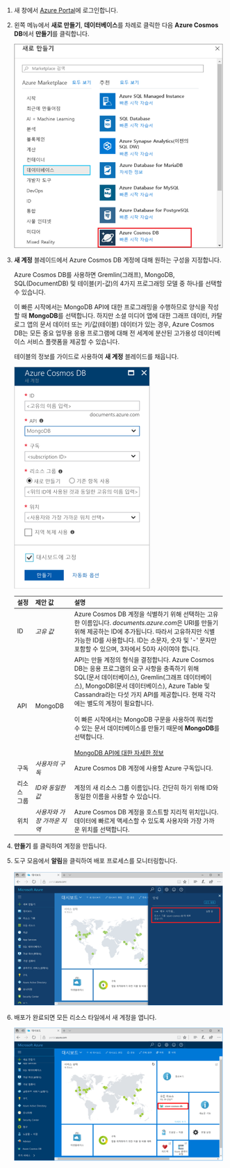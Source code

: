 1. 새 창에서 [Azure Portal](https://portal.azure.com/)에 로그인합니다.
2. 왼쪽 메뉴에서 **새로 만들기**, **데이터베이스**를 차례로 클릭한 다음 **Azure Cosmos DB**에서 **만들기**를 클릭합니다.
   
   ![더 많은 서비스와 Azure Cosmos DB를 강조 표시한 Azure Portal의 스크린샷](./media/cosmos-db-create-dbaccount-mongodb/create-nosql-db-databases-json-tutorial-1.png)

3. **새 계정** 블레이드에서 Azure Cosmos DB 계정에 대해 원하는 구성을 지정합니다. 

    Azure Cosmos DB를 사용하면 Gremlin(그래프), MongoDB, SQL(DocumentDB) 및 테이블(키-값)의 4가지 프로그래밍 모델 중 하나를 선택할 수 있습니다. 
       
    이 빠른 시작에서는 MongoDB API에 대한 프로그래밍을 수행하므로 양식을 작성할 때 **MongoDB**를 선택합니다. 하지만 소셜 미디어 앱에 대한 그래프 데이터, 카탈로그 앱의 문서 데이터 또는 키/값(테이블) 데이터가 있는 경우, Azure Cosmos DB는 모든 중요 업무용 응용 프로그램에 대해 전 세계에 분산된 고가용성 데이터베이스 서비스 플랫폼을 제공할 수 있습니다.

    테이블의 정보를 가이드로 사용하여 **새 계정** 블레이드를 채웁니다.
 
    ![새 Azure Cosmos DB 블레이드의 스크린샷](./media/cosmos-db-create-dbaccount-mongodb/create-nosql-db-databases-json-tutorial-2.png)
   
    설정|제안 값|설명
    ---|---|---
    ID|*고유 값*|Azure Cosmos DB 계정을 식별하기 위해 선택하는 고유한 이름입니다. *documents.azure.com*은 URI를 만들기 위해 제공하는 ID에 추가됩니다. 따라서 고유하지만 식별 가능한 ID를 사용합니다. ID는 소문자, 숫자 및 '-' 문자만 포함할 수 있으며, 3자에서 50자 사이여야 합니다.
    API|MongoDB|API는 만들 계정의 형식을 결정합니다. Azure Cosmos DB는 응용 프로그램의 요구 사항을 충족하기 위해 SQL(문서 데이터베이스), Gremlin(그래프 데이터베이스), MongoDB(문서 데이터베이스), Azure Table 및 Cassandra라는 다섯 가지 API를 제공합니다. 현재 각각에는 별도의 계정이 필요합니다. <br><br>이 빠른 시작에서는 MongoDB 구문을 사용하여 쿼리할 수 있는 문서 데이터베이스를 만들기 때문에 **MongoDB**를 선택합니다.<br><br>[MongoDB API에 대한 자세한 정보](../articles/cosmos-db/mongodb-introduction.md)|
    구독|*사용자의 구독*|Azure Cosmos DB 계정에 사용할 Azure 구독입니다. 
    리소스 그룹|*ID와 동일한 값*|계정의 새 리소스 그룹 이름입니다. 간단히 하기 위해 ID와 동일한 이름을 사용할 수 있습니다. 
    위치|*사용자와 가장 가까운 지역*|Azure Cosmos DB 계정을 호스트할 지리적 위치입니다. 데이터에 빠르게 액세스할 수 있도록 사용자와 가장 가까운 위치를 선택합니다.

4. **만들기** 를 클릭하여 계정을 만듭니다.
5. 도구 모음에서 **알림**을 클릭하여 배포 프로세스를 모니터링합니다.

    ![배포가 시작됨 알림](./media/cosmos-db-create-dbaccount-mongodb/azure-documentdb-nosql-notification.png)

6.  배포가 완료되면 모든 리소스 타일에서 새 계정을 엽니다. 

    ![모든 리소스 타일의 Azure Cosmos DB 계정](./media/cosmos-db-create-dbaccount-mongodb/azure-documentdb-all-resources.png)

